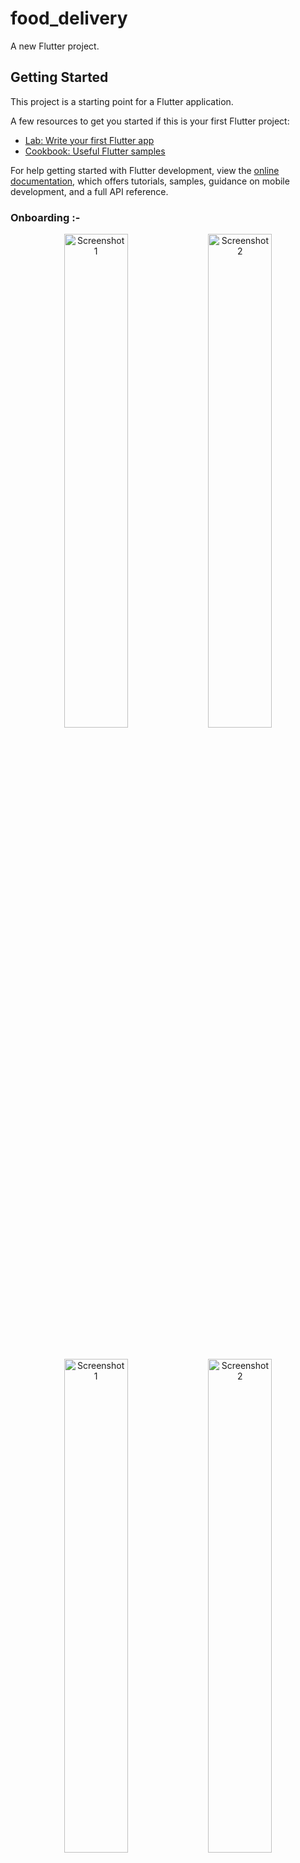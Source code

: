 # food_delivery

A new Flutter project.

## Getting Started

This project is a starting point for a Flutter application.

A few resources to get you started if this is your first Flutter project:

- [Lab: Write your first Flutter app](https://docs.flutter.dev/get-started/codelab)
- [Cookbook: Useful Flutter samples](https://docs.flutter.dev/cookbook)

For help getting started with Flutter development, view the
[online documentation](https://docs.flutter.dev/), which offers tutorials,
samples, guidance on mobile development, and a full API reference.

### Onboarding :- 

<p align="center">
  <img src="/images/1.jpg" alt="Screenshot 1" width="45%"/>
  <img src="/images/2.jpg" alt="Screenshot 2" width="45%"/>
</p>
<br>
<p align="center">
  <img src="/images/2.jpg" alt="Screenshot 1" width="45%"/>
  <img src="/images/3.jpg" alt="Screenshot 2" width="45%"/>
</p>

<br>
<p align="center">
  <img src="/images/4.jpg" alt="Screenshot 1" width="45%"/>
  <img src="/images/5.jpg" alt="Screenshot 2" width="45%"/>
</p>
<br>
<p align="center">
  <img src="/images/6.jpg" alt="Screenshot 1" width="45%"/>
  <img src="/images/7.jpg" alt="Screenshot 2" width="45%"/>
</p>
<br>
<p align="center">
  <img src="/images/8.jpg" alt="Screenshot 1" width="45%"/>
  <img src="/images/9.jpg" alt="Screenshot 2" width="45%"/>
</p>

<br>
<p align="center">
  <img src="/images/10.jpg" alt="Screenshot 1" width="45%"/>
  <img src="/images/11.jpg" alt="Screenshot 2" width="45%"/>
</p>

<br>
<p align="center">
  <img src="/images/12.jpg" alt="Screenshot 1" width="45%"/>
  <img src="/images/13.jpg" alt="Screenshot 2" width="45%"/>
</p>
